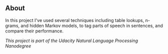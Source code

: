 ## About

In this project I've used several techniques including table lookups, n-grams, and hidden Markov models, to tag parts of speech in sentences, and compare their performance.

*This project is part of the Udacity Natural Language Processing Nanodegree*